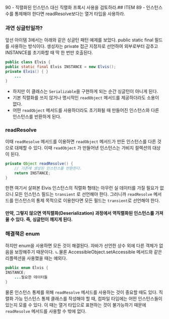 90 - 직렬화된 인스턴스 대신 직렬화 프록시 사용을 검토하라.## ITEM 89 - 인스턴스 수를 통제해야 한다면 readResolve보다는 열거 타입을 사용하라.

### 과연 싱글턴일까?
앞선 아이템 3에서는 아래와 같은 싱글턴 패턴 예제를 보았다. public static final 필드를 사용하는 방식이다. 생성자는 private 접근 지정자로 선언하여 외부로부터 감추고 INSTANCE를 초기화할 때 딱 한 번만 호출된다.
```java
public class Elvis {
public static final Elvis INSTANCE = new Elvis();
private Elvis() { }
    ...
}
```
- 하지만 이 클래스는 `Serializable`을 구현하게 되는 순간 싱글턴이 아니게 된다. 
- 기본 직렬화를 쓰지 않거나 명시적인 `readObject` 메서드를 제공하더라도 소용이 없다. 
- 어떤 `readObject` 메서드를 사용하더라도 초기화될 때 만들어진 인스턴스와 다른 인스턴스를 반환하게 된다.

### readResolve
이때 `readResolve` 메서드를 이용하면 `readObject` 메서드가 만든 인스턴스를 다른 것으로 대체할 수 있다. 이때 `readObject` 가 만들어낸 인스턴스는 가비지 컬렉션의 대상이 된다.

```java
private Object readResolve() {
    // 기존에 생성된 인스턴스를 반환한다.
    return INSTANCE;
}
```
한편 여기서 살펴본 Elvis 인스턴스의 직렬화 형태는 아무런 실 데이터를 가질 필요가 없으니 모든 인스턴스 필드는 `transient` 로 선언해야 한다. 
그러니까 `readResolve` 메서드를 인스턴스의 통제 목적으로 이용한다면 모든 필드는 `transient`로 선언해야 한다.

#### 만약, 그렇지 않으면 역직렬화(Deserialization) 과정에서 역직렬화된 인스턴스를 가져올 수 있다. 즉, 싱글턴이 깨지게 된다.

### 해결책은 enum
하지만 enum을 사용하면 모든 것이 해결된다. 
자바가 선언한 상수 외에 다른 객체가 없음을 보장해주기 때문이다. ㄴ물론 AccessibleObject.setAccessible 메서드와 같은 리플렉션을 사용했을 때는 예외다.

```java
public enum Elvis {
INSTANCE;
    ...필요한 데이터들
}
```
물론 인스턴스 통제를 위해 `readResolve` 메서드를 사용하는 것이 중요할 때도 있다. 
직렬화 가능 인스턴스 통제 클래스를 작성해야 할 때, 컴파일 타임에는 어떤 인스턴스들이 있는지 모를 수 있다. 
이 때는 열거 타입으로 표현하는 것이 불가능하기 때문에 `readResolve` 메서드를 사용할 수 밖에 없다.



